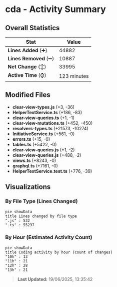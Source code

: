 # cda - Activity Summary 

## Overall Statistics

| Stat                   | Value                                                             |
| ---------------------- | ----------------------------------------------------------------- |
| **Lines Added** (➕)   | 44882                                          |
| **Lines Removed** (➖) | 10887                                        |
| **Net Change** (↕)    | 33995                |
| **Active Time** (⌚)   | 123 minutes |


## Modified Files
- **clear-view-types.js** (+3, -36)
- **HelperTextService.ts** (+186, -83)
- **clear-view-queries.ts** (+1, -1)
- **clear-view-mutations.ts** (+452, -450)
- **resolvers-types.ts** (+21573, -10274)
- **InitiativeService.ts** (+561, -0)
- **errors.ts** (+15, -0)
- **tables.ts** (+5422, -0)
- **clear-view-queries.js** (+1, -2)
- **clear-view-queries.js** (+488, -2)
- **views.ts** (+8243, -0)
- **graphql.ts** (+7161, -0)
- **HelperTextService.test.ts** (+776, -39)

## Visualizations

### By File Type (Lines Changed)

```mermaid
pie showData
title Lines changed by file type
".js" : 532
".ts" : 55237
```

### By Hour (Estimated Activity Count)

```mermaid
pie showData
title Coding activity by hour (count of changes)
"10h" : 13
"11h" : 21
"12h" : 28
"13h" : 21
```


> **Last Updated:** 19/06/2025, 13:35:42